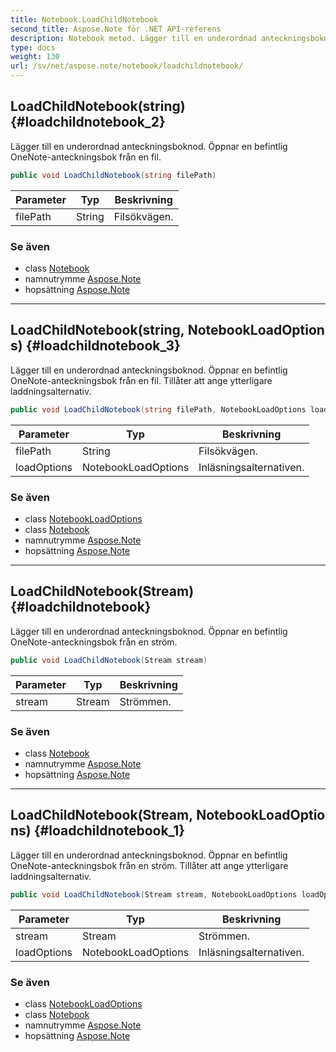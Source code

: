```yaml
---
title: Notebook.LoadChildNotebook
second_title: Aspose.Note för .NET API-referens
description: Notebook metod. Lägger till en underordnad anteckningsboknod. Öppnar en befintlig OneNoteanteckningsbok från en fil.
type: docs
weight: 130
url: /sv/net/aspose.note/notebook/loadchildnotebook/
---
```

## LoadChildNotebook(string) {#loadchildnotebook_2}

Lägger till en underordnad anteckningsboknod. Öppnar en befintlig OneNote-anteckningsbok från en fil.

```csharp
public void LoadChildNotebook(string filePath)
```

| Parameter | Typ | Beskrivning |
| --- | --- | --- |
| filePath | String | Filsökvägen. |

### Se även

* class [Notebook](../)
* namnutrymme [Aspose.Note](../../notebook/)
* hopsättning [Aspose.Note](../../../)

---

## LoadChildNotebook(string, NotebookLoadOptions) {#loadchildnotebook_3}

Lägger till en underordnad anteckningsboknod. Öppnar en befintlig OneNote-anteckningsbok från en fil. Tillåter att ange ytterligare laddningsalternativ.

```csharp
public void LoadChildNotebook(string filePath, NotebookLoadOptions loadOptions)
```

| Parameter | Typ | Beskrivning |
| --- | --- | --- |
| filePath | String | Filsökvägen. |
| loadOptions | NotebookLoadOptions | Inläsningsalternativen. |

### Se även

* class [NotebookLoadOptions](../../notebookloadoptions/)
* class [Notebook](../)
* namnutrymme [Aspose.Note](../../notebook/)
* hopsättning [Aspose.Note](../../../)

---

## LoadChildNotebook(Stream) {#loadchildnotebook}

Lägger till en underordnad anteckningsboknod. Öppnar en befintlig OneNote-anteckningsbok från en ström.

```csharp
public void LoadChildNotebook(Stream stream)
```

| Parameter | Typ | Beskrivning |
| --- | --- | --- |
| stream | Stream | Strömmen. |

### Se även

* class [Notebook](../)
* namnutrymme [Aspose.Note](../../notebook/)
* hopsättning [Aspose.Note](../../../)

---

## LoadChildNotebook(Stream, NotebookLoadOptions) {#loadchildnotebook_1}

Lägger till en underordnad anteckningsboknod. Öppnar en befintlig OneNote-anteckningsbok från en ström. Tillåter att ange ytterligare laddningsalternativ.

```csharp
public void LoadChildNotebook(Stream stream, NotebookLoadOptions loadOptions)
```

| Parameter | Typ | Beskrivning |
| --- | --- | --- |
| stream | Stream | Strömmen. |
| loadOptions | NotebookLoadOptions | Inläsningsalternativen. |

### Se även

* class [NotebookLoadOptions](../../notebookloadoptions/)
* class [Notebook](../)
* namnutrymme [Aspose.Note](../../notebook/)
* hopsättning [Aspose.Note](../../../)



